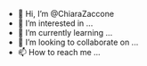 - 👋 Hi, I’m @ChiaraZaccone
- 👀 I’m interested in ...
- 🌱 I’m currently learning ...
- 💞️ I’m looking to collaborate on ...
- 📫 How to reach me ...

<!---
ChiaraZaccone/ChiaraZaccone is a ✨ special ✨ repository because its `README.md` (this file) appears on your GitHub profile.
You can click the Preview link to take a look at your changes.
--->

